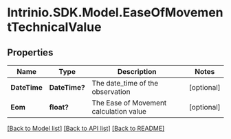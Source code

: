 # Intrinio.SDK.Model.EaseOfMovementTechnicalValue
## Properties

Name | Type | Description | Notes
------------ | ------------- | ------------- | -------------
**DateTime** | **DateTime?** | The date_time of the observation | [optional] 
**Eom** | **float?** | The Ease of Movement calculation value | [optional] 

[[Back to Model list]](../README.md#documentation-for-models) [[Back to API list]](../README.md#documentation-for-api-endpoints) [[Back to README]](../README.md)

